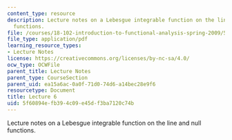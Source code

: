 ```yaml
---
content_type: resource
description: Lecture notes on a Lebesgue integrable function on the line and null
  functions.
file: /courses/18-102-introduction-to-functional-analysis-spring-2009/5f60894efb394c09e45df3ba7120c74b_MIT18_102s09_lec06.pdf
file_type: application/pdf
learning_resource_types:
- Lecture Notes
license: https://creativecommons.org/licenses/by-nc-sa/4.0/
ocw_type: OCWFile
parent_title: Lecture Notes
parent_type: CourseSection
parent_uid: ea15a6ac-0a0f-71d0-74d6-a14bec28e9f6
resourcetype: Document
title: Lecture 6
uid: 5f60894e-fb39-4c09-e45d-f3ba7120c74b
---
```

Lecture notes on a Lebesgue integrable function on the line and null functions.